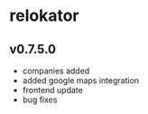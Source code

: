 # relokator
## v0.7.5.0

- companies added
- added google maps integration
- frontend update
- bug fixes

